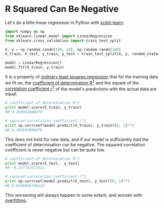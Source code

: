 # R Squared Can Be Negative

Let's do a little linear regression in Python with [scikit-learn](http://scikit-learn.org/):

```python
import numpy as np
from sklearn.linear_model import LinearRegression
from sklearn.cross_validation import train_test_split

X, y = np.random.randn(100, 20), np.random.randn(100)
X_train, X_test, y_train, y_test = train_test_split(X, y, random_state=42)

model = LinearRegression()
model.fit(X_train, y_train)
```

It is a property of [ordinary least squares regression](http://en.wikipedia.org/wiki/Ordinary_least_squares) that for the training data we fit on, the [coefficient of determination R<sup>2</sup>](http://en.wikipedia.org/wiki/Coefficient_of_determination) and the square of the [correlation coefficient r<sup>2</sup>](http://en.wikipedia.org/wiki/Pearson_product-moment_correlation_coefficient) of the model's predictions with the actual data are equal.

```python
# coefficient of determination R^2
print model.score(X_train, y_train)
## 0.203942898079

# squared correlation coefficient r^2
print np.corrcoef(model.predict(X_train), y_train)[0, 1]**2
## 0.203942898079
```

This does not hold for new data, and if our model is sufficiently bad the coefficient of determination can be negative. The squared correlation coefficient is never negative but can be quite low.

```python
# coefficient of determination R^2
print model.score(X_test,  y_test)
## -0.277742673311

# squared correlation coefficient r^2
print np.corrcoef(model.predict(X_test), y_test)[0, 1]**2
## 0.0266856746214
```

This worsening will always happen to some extent, and worsen with [overfitting](http://en.wikipedia.org/wiki/Overfitting).

